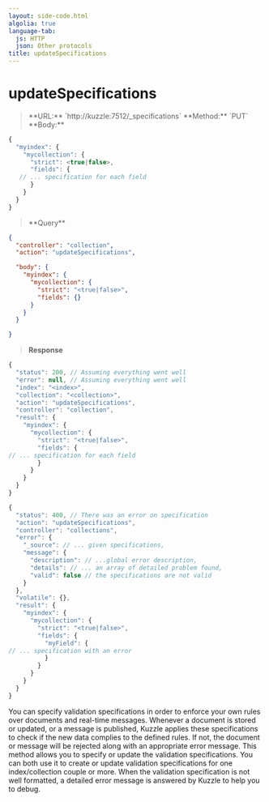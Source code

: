 ```yaml
---
layout: side-code.html
algolia: true
language-tab:
  js: HTTP
  json: Other protocols
title: updateSpecifications
---
```


# updateSpecifications

<blockquote class="js">
<p>
**URL:** `http://kuzzle:7512/_specifications`  
**Method:** `PUT`  
**Body:**
</p>
</blockquote>


```js
{
  "myindex": {
    "mycollection": {
      "strict": <true|false>,
      "fields": {
   // ... specification for each field
      }
    }
  }
}
```

<blockquote class="json">
<p>
**Query**
</p>
</blockquote>


```json
{
  "controller": "collection",
  "action": "updateSpecifications",

  "body": {
    "myindex": {
      "mycollection": {
        "strict": "<true|false>",
        "fields": {}
      }
    }
  }

}
```

>**Response**

```javascript
{
  "status": 200, // Assuming everything went well
  "error": null, // Assuming everything went well
  "index": "<index>",
  "collection": "<collection>",
  "action": "updateSpecifications",
  "controller": "collection",
  "result": {
    "myindex": {
      "mycollection": {
        "strict": "<true|false>",
        "fields": {
// ... specification for each field
        }
      }
    }
  }
}

{
  "status": 400, // There was an error on specification
  "action": "updateSpecifications",
  "controller": "collections",
  "error": {
    "_source": // ... given specifications,
    "message": {
      "description": // ...global error description,
      "details": // ... an array of detailed problem found,
      "valid": false // the specifications are not valid
    }
  },
  "volatile": {},
  "result": {
    "myindex": {
      "mycollection": {
        "strict": "<true|false>",
        "fields": {
          "myField": {
// ... specification with an error
          }
        }
      }
    }
  }
}
```

You can specify validation specifications in order to enforce your own rules over documents and real-time messages.
Whenever a document is stored or updated, or a message is published, Kuzzle applies these specifications to check if the new data complies to the defined rules. If not, the document or message will be rejected along with an appropriate error message.
This method allows you to specify or update the validation specifications. You can both use it to create or update validation specifications for one index/collection couple or more.
When the validation specification is not well formatted, a detailed error message is answered by Kuzzle to help you to debug.
